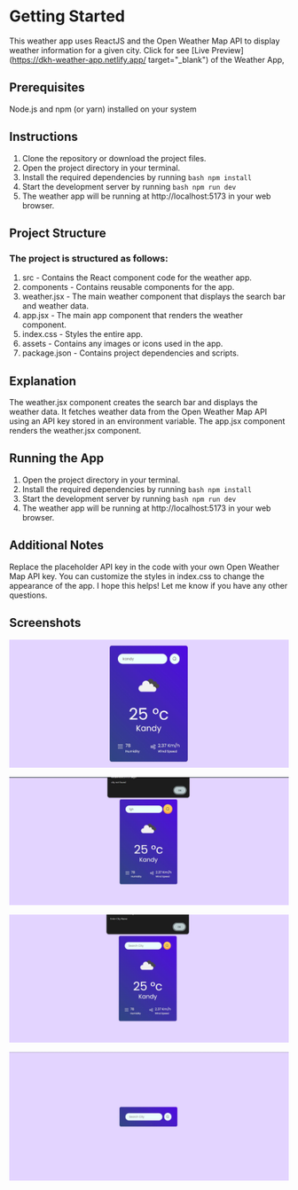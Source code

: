 # Getting Started

This weather app uses ReactJS and the Open Weather Map API to display weather information for a given city.
Click for see [Live Preview](https://dkh-weather-app.netlify.app/ target="_blank") of the Weather App,

## Prerequisites

Node.js and npm (or yarn) installed on your system

## Instructions

1. Clone the repository or download the project files.
2. Open the project directory in your terminal.
3. Install the required dependencies by running `bash npm install`
4. Start the development server by running `bash npm run dev`
5. The weather app will be running at http://localhost:5173 in your web browser.

## Project Structure

### The project is structured as follows:

1. src - Contains the React component code for the weather app.
2. components - Contains reusable components for the app.
3. weather.jsx - The main weather component that displays the search bar and weather data.
4. app.jsx - The main app component that renders the weather component.
5. index.css - Styles the entire app.
6. assets - Contains any images or icons used in the app.
7. package.json - Contains project dependencies and scripts.

## Explanation

The weather.jsx component creates the search bar and displays the weather data. It fetches weather data from the Open Weather Map API using an API key stored in an environment variable. The app.jsx component renders the weather.jsx component.

## Running the App

1. Open the project directory in your terminal.
2. Install the required dependencies by running `bash npm install`
3. Start the development server by running `bash npm run dev`
4. The weather app will be running at http://localhost:5173 in your web browser.

## Additional Notes

Replace the placeholder API key in the code with your own Open Weather Map API key.
You can customize the styles in index.css to change the appearance of the app.
I hope this helps! Let me know if you have any other questions.

## Screenshots

![Screenshot 1](https://github.com/dkasun2001/weather-app/blob/main/screenshot1.JPG)

![Screenshot 2](https://github.com/dkasun2001/weather-app/blob/main/screenshot2.JPG)

![Screenshot 3](https://github.com/dkasun2001/weather-app/blob/main/screenshot3.JPG)

![Screenshot 4](https://github.com/dkasun2001/weather-app/blob/main/screenshot4.JPG)
